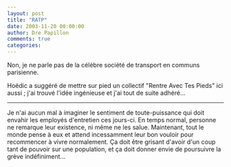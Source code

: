 ```yaml
---
layout: post
title: "RATP"
date: 2003-11-20 00:00:00
author: Dre Papillon
comments: true
categories: 
---
```



Non, je ne parle pas de la célèbre société de transport en communs parisienne.

Hoëdic a suggéré de mettre sur pied un collectif "Rentre Avec Tes Pieds" ici aussi ; j'ai trouvé l'idée ingénieuse et j'ai tout de suite adhéré...

***

Je n'ai aucun mal à imaginer le sentiment de toute-puissance qui doit envahir les employés d'entretien ces jours-ci.  En temps normal, personne ne remarque leur existence, ni même ne les salue.  Maintenant, tout le monde pense à eux et attend incessamment leur bon vouloir pour recommencer à vivre normalement.  Ça doit être grisant d'avoir d'un coup tant de pouvoir sur une population, et ça doit donner envie de poursuivre la grève indéfiniment...